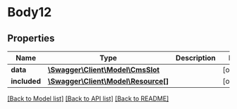 # Body12

## Properties
Name | Type | Description | Notes
------------ | ------------- | ------------- | -------------
**data** | [**\Swagger\Client\Model\CmsSlot**](CmsSlot.md) |  | [optional] 
**included** | [**\Swagger\Client\Model\Resource[]**](Resource.md) |  | [optional] 

[[Back to Model list]](../../README.md#documentation-for-models) [[Back to API list]](../../README.md#documentation-for-api-endpoints) [[Back to README]](../../README.md)

